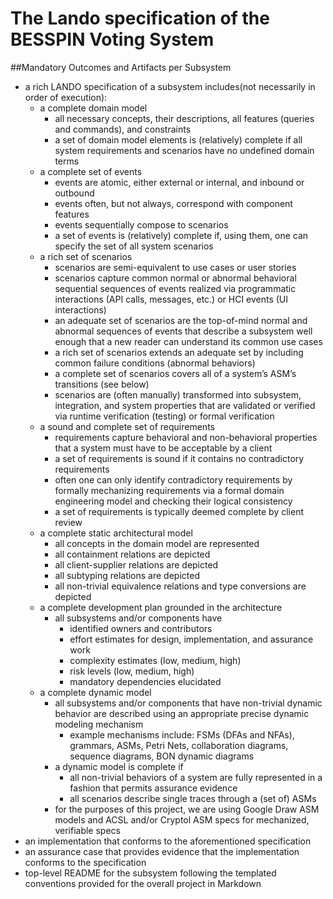 # The Lando specification of the BESSPIN Voting System

##Mandatory Outcomes and Artifacts per Subsystem
* a rich LANDO specification of a subsystem includes(not necessarily in order of execution):
   * a complete domain model
      * all necessary concepts, their descriptions, all features (queries and commands), and constraints
      * a set of domain model elements is (relatively) complete if all system requirements and scenarios have no undefined domain terms
   * a complete set of events
      * events are atomic, either external or internal, and inbound or outbound
      * events often, but not always, correspond with component features
      * events sequentially compose to scenarios
      * a set of events is (relatively) complete if, using them, one can specify the set of all system scenarios
   * a rich set of scenarios
      * scenarios are semi-equivalent to use cases or user stories
      * scenarios capture common normal or abnormal behavioral sequential sequences of events realized via programmatic interactions (API calls, messages, etc.) or HCI events (UI interactions)
      * an adequate set of scenarios are the top-of-mind normal and abnormal sequences of events that describe a subsystem well enough that a new reader can understand its common use cases
      * a rich set of scenarios extends an adequate set by including common failure conditions (abnormal behaviors)
      * a complete set of scenarios covers all of a system’s ASM’s transitions (see below)
      * scenarios are (often manually) transformed into subsystem, integration, and system properties that are validated or verified via runtime verification (testing) or formal verification
   * a sound and complete set of requirements
      * requirements capture behavioral and non-behavioral properties that a system must have to be acceptable by a client
      * a set of requirements is sound if it contains no contradictory requirements
      * often one can only identify contradictory requirements by formally mechanizing requirements via a formal domain engineering model and checking their logical consistency
      * a set of requirements is typically deemed complete by client review
   * a complete static architectural model
      * all concepts in the domain model are represented
      * all containment relations are depicted
      * all client-supplier relations are depicted
      * all subtyping relations are depicted
      * all non-trivial equivalence relations and type conversions are depicted
   * a complete development plan grounded in the architecture
      * all subsystems and/or components have
         * identified owners and contributors
         * effort estimates for design, implementation, and assurance work
         * complexity estimates (low, medium, high)
         * risk levels (low, medium, high)
         * mandatory dependencies elucidated
   * a complete dynamic model
      * all subsystems and/or components that have non-trivial dynamic behavior are described using an appropriate precise dynamic modeling mechanism
         * example mechanisms include: FSMs (DFAs and NFAs), grammars, ASMs, Petri Nets, collaboration diagrams, sequence diagrams, BON dynamic diagrams
      * a dynamic model is complete if
         * all non-trivial behaviors of a system are fully represented in a fashion that permits assurance evidence
         * all scenarios describe single traces through a (set of) ASMs
      * for the purposes of this project, we are using Google Draw ASM models and ACSL and/or Cryptol ASM specs for mechanized, verifiable specs
* an implementation that conforms to the aforementioned specification
* an assurance case that provides evidence that the implementation conforms to the specification
* top-level README for the subsystem following the templated conventions provided for the overall project in Markdown

